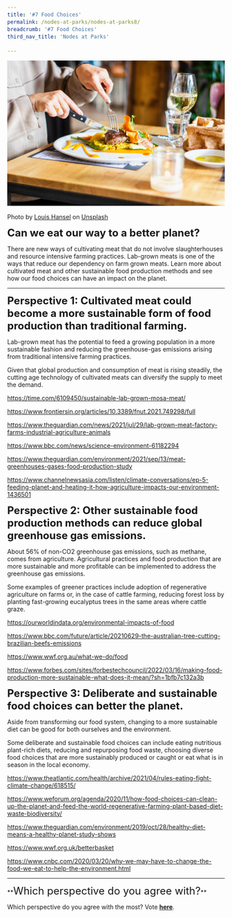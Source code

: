 ```yaml
---
title: '#7 Food Choices'
permalink: /nodes-at-parks/nodes-at-parks8/
breadcrumb: '#7 Food Choices'
third_nav_title: 'Nodes at Parks'

---
```


![](../images/nodes-at-parks-12-min.jpg)

Photo by [Louis Hansel](https://unsplash.com/@louishansel?utm_source=unsplash&utm_medium=referral&utm_content=creditCopyText) on [Unsplash](https://unsplash.com/s/photos/eat?utm_source=unsplash&utm_medium=referral&utm_content=creditCopyText)



**<font size="5">Can we eat our way to a better planet?</font>** 

There are new ways of cultivating meat that do not involve slaughterhouses and resource intensive farming practices. Lab-grown meats is one of the ways that reduce our dependency on farm grown meats. Learn more about cultivated meat and other sustainable food production methods and see how our food choices can have an impact on the planet. 



<hr>

**<font size="5">Perspective 1: Cultivated meat could become a more sustainable form of food production than traditional farming.</font>**

Lab-grown meat has the potential to feed a growing population in a more sustainable fashion and reducing the greenhouse-gas emissions arising from traditional intensive farming practices. 

Given that global production and consumption of meat is rising steadily, the cutting age technology of cultivated meats can diversify the supply to meet the demand. 

<a href="https://time.com/6109450/sustainable-lab-grown-mosa-meat/" target="_blank">https://time.com/6109450/sustainable-lab-grown-mosa-meat/ </a>

<a href="https://www.frontiersin.org/articles/10.3389/fnut.2021.749298/full"  target="_blank">https://www.frontiersin.org/articles/10.3389/fnut.2021.749298/full</a>

<a href="https://www.theguardian.com/news/2021/jul/29/lab-grown-meat-factory-farms-industrial-agriculture-animals"  target="_blank">https://www.theguardian.com/news/2021/jul/29/lab-grown-meat-factory-farms-industrial-agriculture-animals</a>

<a href="https://www.bbc.com/news/science-environment-61182294"  target="_blank">https://www.bbc.com/news/science-environment-61182294</a>

<a href="https://www.theguardian.com/environment/2021/sep/13/meat-greenhouses-gases-food-production-study"  target="_blank">https://www.theguardian.com/environment/2021/sep/13/meat-greenhouses-gases-food-production-study</a>

<a href="https://www.channelnewsasia.com/listen/climate-conversations/ep-5-feeding-planet-and-heating-it-how-agriculture-impacts-our-environment-1436501"  target="_blank">https://www.channelnewsasia.com/listen/climate-conversations/ep-5-feeding-planet-and-heating-it-how-agriculture-impacts-our-environment-1436501 </a>




**<font size="5">Perspective 2: Other sustainable food production methods can reduce global greenhouse gas emissions.</font>** 

About 56% of non-CO2 greenhouse gas emissions, such as methane, comes from agriculture. Agricultural practices and food production that are more sustainable and more profitable can be implemented to address the greenhouse gas emissions.

Some examples of greener practices include adoption of regenerative agriculture on farms or, in the case of cattle farming, reducing forest loss by planting fast-growing eucalyptus trees in the same areas where cattle graze. 

<a href="https://ourworldindata.org/environmental-impacts-of-food"  target="_blank">https://ourworldindata.org/environmental-impacts-of-food </a>


<a href="https://www.bbc.com/future/article/20210629-the-australian-tree-cutting-brazilian-beefs-emissions"  target="_blank">https://www.bbc.com/future/article/20210629-the-australian-tree-cutting-brazilian-beefs-emissions</a>

<a href="https://www.wwf.org.au/what-we-do/food"  target="_blank"> https://www.wwf.org.au/what-we-do/food</a>

<a href="https://www.forbes.com/sites/forbestechcouncil/2022/03/16/making-food-production-more-sustainable-what-does-it-mean/?sh=1bfb7c132a3b"  target="_blank">https://www.forbes.com/sites/forbestechcouncil/2022/03/16/making-food-production-more-sustainable-what-does-it-mean/?sh=1bfb7c132a3b</a>

 

**<font size="5">Perspective 3: Deliberate and sustainable food choices can better the planet.</font>**

Aside from transforming our food system, changing to a more sustainable diet can be good for both ourselves and the environment. 

Some deliberate and sustainable food choices can include eating nutritious plant-rich diets, reducing and repurposing food waste, choosing diverse food choices that are more sustainably produced or caught or eat what is in season in the local economy. 

<a href="https://www.theatlantic.com/health/archive/2021/04/rules-eating-fight-climate-change/618515/"  target="_blank">https://www.theatlantic.com/health/archive/2021/04/rules-eating-fight-climate-change/618515/</a>

<a href="https://www.weforum.org/agenda/2020/11/how-food-choices-can-clean-up-the-planet-and-feed-the-world-regenerative-farming-plant-based-diet-waste-biodiversity/"  target="_blank">https://www.weforum.org/agenda/2020/11/how-food-choices-can-clean-up-the-planet-and-feed-the-world-regenerative-farming-plant-based-diet-waste-biodiversity/ </a>

<a href="https://www.theguardian.com/environment/2019/oct/28/healthy-diet-means-a-healthy-planet-study-shows"  target="_blank">https://www.theguardian.com/environment/2019/oct/28/healthy-diet-means-a-healthy-planet-study-shows </a>

<a href="https://www.wwf.org.uk/betterbasket" target="_blank">https://www.wwf.org.uk/betterbasket  </a>


<a href="https://www.cnbc.com/2020/03/20/why-we-may-have-to-change-the-food-we-eat-to-help-the-environment.html"  target="_blank">https://www.cnbc.com/2020/03/20/why-we-may-have-to-change-the-food-we-eat-to-help-the-environment.html</a>



<HR>
**<FONT SIZE ="5">Which perspective do you agree with?</FONT>**

Which perspective do you agree with the most? Vote **<a href="https://forms.gle/yqqng6rMNuwGPuL49" target=_blank>here</a>**.

